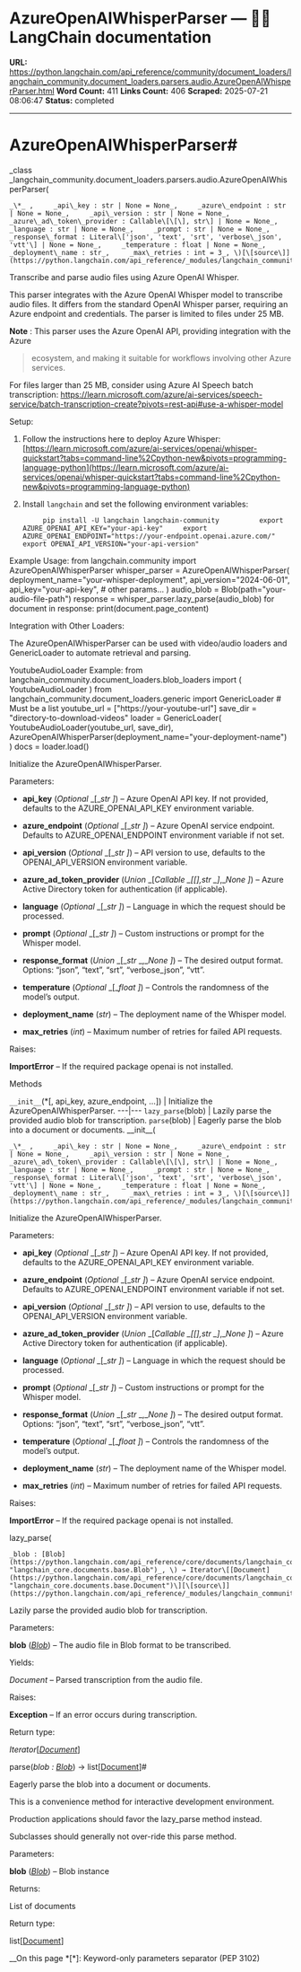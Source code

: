 # AzureOpenAIWhisperParser — 🦜🔗 LangChain  documentation

**URL:** https://python.langchain.com/api_reference/community/document_loaders/langchain_community.document_loaders.parsers.audio.AzureOpenAIWhisperParser.html
**Word Count:** 411
**Links Count:** 406
**Scraped:** 2025-07-21 08:06:47
**Status:** completed

---

# AzureOpenAIWhisperParser\#

_class _langchain\_community.document\_loaders.parsers.audio.AzureOpenAIWhisperParser\(

    _\*_ ,     _api\_key : str | None = None_,     _azure\_endpoint : str | None = None_,     _api\_version : str | None = None_,     _azure\_ad\_token\_provider : Callable\[\[\], str\] | None = None_,     _language : str | None = None_,     _prompt : str | None = None_,     _response\_format : Literal\['json', 'text', 'srt', 'verbose\_json', 'vtt'\] | None = None_,     _temperature : float | None = None_,     _deployment\_name : str_,     _max\_retries : int = 3_, \)[\[source\]](https://python.langchain.com/api_reference/_modules/langchain_community/document_loaders/parsers/audio.html#AzureOpenAIWhisperParser)\#     

Transcribe and parse audio files using Azure OpenAI Whisper.

This parser integrates with the Azure OpenAI Whisper model to transcribe audio files. It differs from the standard OpenAI Whisper parser, requiring an Azure endpoint and credentials. The parser is limited to files under 25 MB.

**Note** : This parser uses the Azure OpenAI API, providing integration with the Azure

> ecosystem, and making it suitable for workflows involving other Azure services.

For files larger than 25 MB, consider using Azure AI Speech batch transcription: <https://learn.microsoft.com/azure/ai-services/speech-service/batch-transcription-create?pivots=rest-api#use-a-whisper-model>

Setup:     

  1. Follow the instructions here to deploy Azure Whisper: [https://learn.microsoft.com/azure/ai-services/openai/whisper-quickstart?tabs=command-line%2Cpython-new&pivots=programming-language-python](https://learn.microsoft.com/azure/ai-services/openai/whisper-quickstart?tabs=command-line%2Cpython-new&pivots=programming-language-python)

  2. Install `langchain` and set the following environment variables:

              pip install -U langchain langchain-community          export AZURE_OPENAI_API_KEY="your-api-key"     export AZURE_OPENAI_ENDPOINT="https://your-endpoint.openai.azure.com/"     export OPENAI_API_VERSION="your-api-version"     

Example Usage:                    from langchain.community import AzureOpenAIWhisperParser          whisper_parser = AzureOpenAIWhisperParser(         deployment_name="your-whisper-deployment",         api_version="2024-06-01",         api_key="your-api-key",         # other params...     )          audio_blob = Blob(path="your-audio-file-path")     response = whisper_parser.lazy_parse(audio_blob)          for document in response:         print(document.page_content)     

Integration with Other Loaders:     

The AzureOpenAIWhisperParser can be used with video/audio loaders and GenericLoader to automate retrieval and parsing.

YoutubeAudioLoader Example:                    from langchain_community.document_loaders.blob_loaders import (         YoutubeAudioLoader         )     from langchain_community.document_loaders.generic import GenericLoader          # Must be a list     youtube_url = ["https://your-youtube-url"]     save_dir = "directory-to-download-videos"          loader = GenericLoader(         YoutubeAudioLoader(youtube_url, save_dir),         AzureOpenAIWhisperParser(deployment_name="your-deployment-name")     )          docs = loader.load()     

Initialize the AzureOpenAIWhisperParser.

Parameters:     

  * **api\_key** \(_Optional_ _\[__str_ _\]_\) – Azure OpenAI API key. If not provided, defaults to the AZURE\_OPENAI\_API\_KEY environment variable.

  * **azure\_endpoint** \(_Optional_ _\[__str_ _\]_\) – Azure OpenAI service endpoint. Defaults to AZURE\_OPENAI\_ENDPOINT environment variable if not set.

  * **api\_version** \(_Optional_ _\[__str_ _\]_\) – API version to use, defaults to the OPENAI\_API\_VERSION environment variable.

  * **azure\_ad\_token\_provider** \(_Union_ _\[__Callable_ _\[__\[__\]__,__str_ _\]__,__None_ _\]_\) – Azure Active Directory token for authentication \(if applicable\).

  * **language** \(_Optional_ _\[__str_ _\]_\) – Language in which the request should be processed.

  * **prompt** \(_Optional_ _\[__str_ _\]_\) – Custom instructions or prompt for the Whisper model.

  * **response\_format** \(_Union_ _\[__str_ _,__None_ _\]_\) – The desired output format. Options: “json”, “text”, “srt”, “verbose\_json”, “vtt”.

  * **temperature** \(_Optional_ _\[__float_ _\]_\) – Controls the randomness of the model’s output.

  * **deployment\_name** \(_str_\) – The deployment name of the Whisper model.

  * **max\_retries** \(_int_\) – Maximum number of retries for failed API requests.

Raises:     

**ImportError** – If the required package openai is not installed.

Methods

`__init__`\(\*\[, api\_key, azure\_endpoint, ...\]\) | Initialize the AzureOpenAIWhisperParser.   ---|---   `lazy_parse`\(blob\) | Lazily parse the provided audio blob for transcription.   `parse`\(blob\) | Eagerly parse the blob into a document or documents.      \_\_init\_\_\(

    _\*_ ,     _api\_key : str | None = None_,     _azure\_endpoint : str | None = None_,     _api\_version : str | None = None_,     _azure\_ad\_token\_provider : Callable\[\[\], str\] | None = None_,     _language : str | None = None_,     _prompt : str | None = None_,     _response\_format : Literal\['json', 'text', 'srt', 'verbose\_json', 'vtt'\] | None = None_,     _temperature : float | None = None_,     _deployment\_name : str_,     _max\_retries : int = 3_, \)[\[source\]](https://python.langchain.com/api_reference/_modules/langchain_community/document_loaders/parsers/audio.html#AzureOpenAIWhisperParser.__init__)\#     

Initialize the AzureOpenAIWhisperParser.

Parameters:     

  * **api\_key** \(_Optional_ _\[__str_ _\]_\) – Azure OpenAI API key. If not provided, defaults to the AZURE\_OPENAI\_API\_KEY environment variable.

  * **azure\_endpoint** \(_Optional_ _\[__str_ _\]_\) – Azure OpenAI service endpoint. Defaults to AZURE\_OPENAI\_ENDPOINT environment variable if not set.

  * **api\_version** \(_Optional_ _\[__str_ _\]_\) – API version to use, defaults to the OPENAI\_API\_VERSION environment variable.

  * **azure\_ad\_token\_provider** \(_Union_ _\[__Callable_ _\[__\[__\]__,__str_ _\]__,__None_ _\]_\) – Azure Active Directory token for authentication \(if applicable\).

  * **language** \(_Optional_ _\[__str_ _\]_\) – Language in which the request should be processed.

  * **prompt** \(_Optional_ _\[__str_ _\]_\) – Custom instructions or prompt for the Whisper model.

  * **response\_format** \(_Union_ _\[__str_ _,__None_ _\]_\) – The desired output format. Options: “json”, “text”, “srt”, “verbose\_json”, “vtt”.

  * **temperature** \(_Optional_ _\[__float_ _\]_\) – Controls the randomness of the model’s output.

  * **deployment\_name** \(_str_\) – The deployment name of the Whisper model.

  * **max\_retries** \(_int_\) – Maximum number of retries for failed API requests.

Raises:     

**ImportError** – If the required package openai is not installed.

lazy\_parse\(

    _blob : [Blob](https://python.langchain.com/api_reference/core/documents/langchain_core.documents.base.Blob.html#langchain_core.documents.base.Blob "langchain_core.documents.base.Blob")_, \) → Iterator\[[Document](https://python.langchain.com/api_reference/core/documents/langchain_core.documents.base.Document.html#langchain_core.documents.base.Document "langchain_core.documents.base.Document")\][\[source\]](https://python.langchain.com/api_reference/_modules/langchain_community/document_loaders/parsers/audio.html#AzureOpenAIWhisperParser.lazy_parse)\#     

Lazily parse the provided audio blob for transcription.

Parameters:     

**blob** \([_Blob_](https://python.langchain.com/api_reference/core/documents/langchain_core.documents.base.Blob.html#langchain_core.documents.base.Blob "langchain_core.documents.base.Blob")\) – The audio file in Blob format to be transcribed.

Yields:     

_Document_ – Parsed transcription from the audio file.

Raises:     

**Exception** – If an error occurs during transcription.

Return type:     

_Iterator_\[[_Document_](https://python.langchain.com/api_reference/core/documents/langchain_core.documents.base.Document.html#langchain_core.documents.base.Document "langchain_core.documents.base.Document")\]

parse\(_blob : [Blob](https://python.langchain.com/api_reference/core/documents/langchain_core.documents.base.Blob.html#langchain_core.documents.base.Blob "langchain_core.documents.base.Blob")_\) → list\[[Document](https://python.langchain.com/api_reference/core/documents/langchain_core.documents.base.Document.html#langchain_core.documents.base.Document "langchain_core.documents.base.Document")\]\#     

Eagerly parse the blob into a document or documents.

This is a convenience method for interactive development environment.

Production applications should favor the lazy\_parse method instead.

Subclasses should generally not over-ride this parse method.

Parameters:     

**blob** \([_Blob_](https://python.langchain.com/api_reference/core/documents/langchain_core.documents.base.Blob.html#langchain_core.documents.base.Blob "langchain_core.documents.base.Blob")\) – Blob instance

Returns:     

List of documents

Return type:     

list\[[Document](https://python.langchain.com/api_reference/core/documents/langchain_core.documents.base.Document.html#langchain_core.documents.base.Document "langchain_core.documents.base.Document")\]

__On this page   *[\*]: Keyword-only parameters separator (PEP 3102)